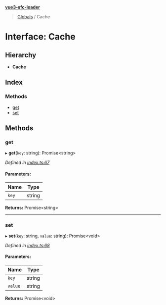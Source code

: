 **[vue3-sfc-loader](../README.md)**

> [Globals](../README.md) / Cache

# Interface: Cache

## Hierarchy

* **Cache**

## Index

### Methods

* [get](cache.md#get)
* [set](cache.md#set)

## Methods

### get

▸ **get**(`key`: string): Promise<string\>

*Defined in [index.ts:67](https://github.com/FranckFreiburger/vue3-sfc-loader/blob/547328e/src/index.ts#L67)*

#### Parameters:

Name | Type |
------ | ------ |
`key` | string |

**Returns:** Promise<string\>

___

### set

▸ **set**(`key`: string, `value`: string): Promise<void\>

*Defined in [index.ts:68](https://github.com/FranckFreiburger/vue3-sfc-loader/blob/547328e/src/index.ts#L68)*

#### Parameters:

Name | Type |
------ | ------ |
`key` | string |
`value` | string |

**Returns:** Promise<void\>
